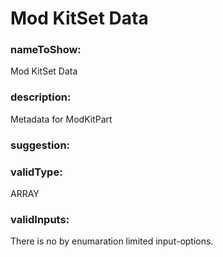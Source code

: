 

# Mod KitSet Data



  


### nameToShow:
  
Mod KitSet Data  


### description:
  
Metadata for ModKitPart  


### suggestion:
  
  


### validType:
  
ARRAY  


### validInputs:
  
There is no by enumaration limited input-options.

